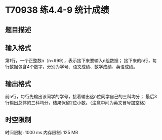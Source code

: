 # T70938 练4.4-9 统计成绩

## 题目描述



## 输入格式

第1行，一个正整数n（n<999），表示接下来要输入n组数据；
接下来的n行，每行数据包含4个数字，分别为学号、语文成绩、数学成绩、英语成绩。


## 输出格式

前n行，每行先输出该同学的学号，接着输出这n位同学自己的三科均分；
最后3行输出总体的三科均分，结果保留2位小数。（注意中间为英文冒号加空格）


## 时空限制

时间限制: 1000 ms
内存限制: 125 MB
